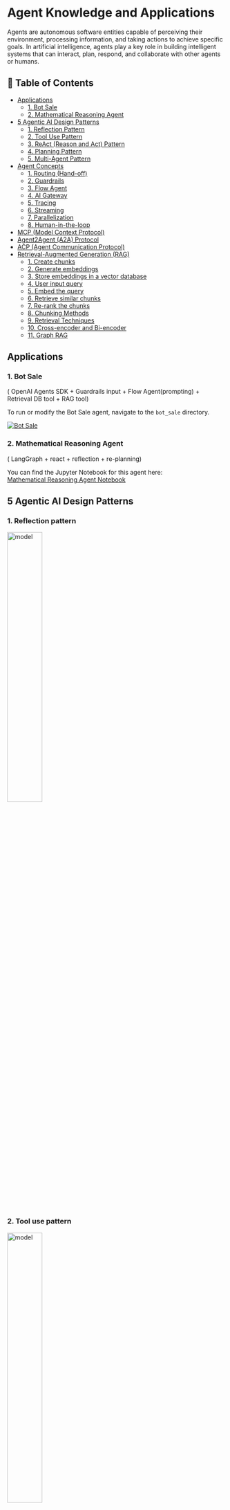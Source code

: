 # Agent Knowledge and Applications

Agents are autonomous software entities capable of perceiving their environment, processing information, and taking actions to achieve specific goals. In artificial intelligence, agents play a key role in building intelligent systems that can interact, plan, respond, and collaborate with other agents or humans.

## 🤖 Table of Contents

- [Applications](#applications)  
  - [1. Bot Sale](#1-bot-sale)  
  - [2. Mathematical Reasoning Agent](#2-mathematical-reasoning-agent)  
- [5 Agentic AI Design Patterns](#5-agentic-ai-design-patterns)
  - [1. Reflection Pattern](#1-reflection-pattern)  
  - [2. Tool Use Pattern](#2-tool-use-pattern)  
  - [3. ReAct (Reason and Act) Pattern](#3-react-reason-and-act-pattern)  
  - [4. Planning Pattern](#4-planning-pattern)  
  - [5. Multi-Agent Pattern](#5-multi-agent-pattern)  
- [Agent Concepts](#agent-concepts)  
  - [1. Routing (Hand-off)](#1-routing-hand-off)  
  - [2. Guardrails](#2-guardrails)  
  - [3. Flow Agent](#3-flow-agent)  
  - [4. AI Gateway](#4-ai-gateway)  
  - [5. Tracing](#5-tracing)  
  - [6. Streaming](#6-streaming)  
  - [7. Parallelization](#7-parallelization)  
  - [8. Human-in-the-loop](#8-human-in-the-loop)
- [MCP (Model Context Protocol)](#mcp-model-context-protocol)
- [Agent2Agent (A2A) Protocol](#agent2agent-a2a-protocol)
- [ACP (Agent Communication Protocol)](#acp-agent-communication-protocol)
- [Retrieval-Augmented Generation (RAG)](#retrieval-augmented-generation-rag)  
  - [1. Create chunks](#1-create-chunks)  
  - [2. Generate embeddings](#2-generate-embeddings)  
  - [3. Store embeddings in a vector database](#3-store-embeddings-in-a-vector-database)  
  - [4. User input query](#4-user-input-query)  
  - [5. Embed the query](#5-embed-the-query)  
  - [6. Retrieve similar chunks](#6-retrieve-similar-chunks)  
  - [7. Re-rank the chunks](#7-re-rank-the-chunks)  
  - [8. Chunking Methods](#8-chunking-methods)  
  - [9. Retrieval Techniques](#9-retrieval-techniques)  
  - [10. Cross-encoder and Bi-encoder](#10-cross-encoder-and-bi-encoder)  
  - [11. Graph RAG](#11-graph-rag)

## Applications

### 1.  Bot Sale

( OpenAI Agents SDK + Guardrails input + Flow Agent(prompting) + Retrieval DB tool + RAG tool)

To run or modify the Bot Sale agent, navigate to the `bot_sale` directory.

[![Bot Sale](https://img.youtube.com/vi/Fvc_qRYzTWo/0.jpg)](https://youtu.be/Fvc_qRYzTWo)


### 2. Mathematical Reasoning Agent

( LangGraph + react + reflection + re-planning)

You can find the Jupyter Notebook for this agent here:  
[Mathematical Reasoning Agent Notebook](bot_sale/math_agent.ipynb)

## 5 Agentic AI Design Patterns

### 1. Reflection pattern

<img src="images/reflection.png" width="40%" alt="model">

### 2. Tool use pattern

<img src="images/tool.png" width="40%" alt="model">

### 3. ReAct (Reason and Act) pattern

<img src="images/react.png" width="40%" alt="model">

### 4. Planning pattern

<img src="images/planning.png" width="40%" alt="model">

### 5. Multi-agent pattern

<img src="images/multi-agent.png" width="40%" alt="model">

## Agent Concepts

### 1. Routing (Hand-off)

Transferring tasks or control between agents to ensure seamless operation and fault tolerance.

<img src="images/router.png" width="60%" alt="model">


### 2. Guardrails

Rules and constraints to keep agents operating safely, ethically, and reliably.

<img src="images/guardrail.png" width="60%" alt="model">


### 3. Flow Agent

Manages the sequence and logic of tasks or conversations within an agent system.

<img src="images/flow.png" width="60%" alt="model">


### 4. AI Gateway

Interface connecting clients to multiple AI services, handling routing, security, and scaling.

<img src="images/gateway.png" width="60%" alt="model">


### 5. Tracing

Logging detailed agent activities for debugging and performance monitoring.

<img src="images/tracing.png" width="50%" alt="model">


### 6. Streaming

Real-time continuous data flow processing between agents or systems.

<img src="images/streaming.png" width="50%" alt="model">


### 7. Parallelization

Splitting tasks to run simultaneously across agents/processors for faster results.

<img src="images/paralle.png" width="60%" alt="model">


### 8. Human-in-the-loop

Involving humans in agent decisions or training for safety and accuracy.

<img src="images/human.png" width="50%" alt="model">

## MCP (Model Context Protocol)

The USB-C port equivalent for agentic systems.

<img src="images/mcp.png" width="50%" alt="model">

<img src="images/mcp_contain.png" width="60%" alt="model">

<img src="images/json-rpc.png" width="50%" alt="model">

Transport Mechanisms:

stdio: Communication over standard input/output streams

- The client and server receive JSON messages via stdin and respond via stdout

- Simplifies local process integration and debugging

- Well-suited for local servers like File, Git server, etc.

<img src="images/stdio.png" width="60%" alt="model">

HTTP with Server-Sent Events (SSE):

- Establishes a bidirectional communication pattern over HTTP

- The server maintains an SSE connection for pushing messages to clients

- Clients send commands via standard HTTP POST requests

- Enables distributed architecture with multiple concurrent clients

- Better suited for hosted servers.

<img src="images/sse.png" width="60%" alt="model">

Further Reading on Model Context Protocol (MCP)

To deepen your understanding of the Model Context Protocol (MCP) and its applications, consider exploring the following resources:

- [What is Model Context Protocol (MCP): Explained](https://composio.dev/blog/what-is-model-context-protocol-mcp-explained/)

- [Building an MCP Server from Scratch](https://dshills.medium.com/building-an-mcp-server-from-scratch-432f600b5e68)

## Agent2Agent (A2A) Protocol

- MCP provides agents with access to tools.

- While A2A allows agents to connect with other agents and collaborate in teams.

<img src="images/a2a.png" width="60%" alt="model">

The A2A protocol is built upon established web standards, primarily using JSON-RPC 2.0 over HTTP(S) for request/response interactions and Server-Sent Events (SSE) for streaming.

- A2A-supporting Remote Agents must publish a "JSON Agent Card" detailing their capabilities and authentication.

- Clients use this to find and communicate with the best agent for a task.

<img src="images/a_card.png" width="50%" alt="model">

Example `JSON Agent Card` Structure:
```
{
  "name": "Image Generation Agent",
  "description": "Generates images based on text prompts.",
  "url": "https://api.example-image-agent.com/a2a",
  "version": "1.0.0",
  "capabilities": {
    "streaming": true,
    "pushNotifications": false,
    "stateTransitionHistory": true
  },
  "authentication": {
    "schemes": ["apiKey"]
  },
  "defaultInputModes": ["text"],
  "defaultOutputModes": ["image/png"],
  "skills": [
    {
      "id": "generate_image",
      "name": "Generate Image",
      "description": "Creates an image from a textual description.",
      "inputModes": ["text"],
      "outputModes": ["image/png"],
      "examples": ["Generate an image of a 'blue cat wearing a top hat'"]
    }
  ]
}
```


Further Reading on Agent2Agent (A2A) Protocol

To deepen your understanding of the Agent2Agent (A2A) protocol and its applications, consider exploring the following resources:

- [Building Multi-Agent AI App with Google's A2A Protocol, ADK, and MCP](https://medium.com/ai-cloud-lab/building-multi-agent-ai-app-with-googles-a2a-agent2agent-protocol-adk-and-mcp-a-deep-a94de2237200)

- [What is The Agent2Agent Protocol (A2A) and Why You Must Learn It Now](https://huggingface.co/blog/lynn-mikami/agent2agent)

## ACP (Agent Communication Protocol)

Agent Communication Protocol (ACP) is a more generalized framework for managing structured dialogue between agents. Think of it as the broad umbrella under which other protocols like A2A may reside.

<img src="images/acp.png" width="70%" alt="model">

Key Features of ACP:  

- Message Standardization: Uses speech-act theory (e.g., INFORM, QUERY, REQUEST) to standardize communication.
- Ontology Support: Agents share a common vocabulary, reducing ambiguity.
- Error Handling: Includes robust exception management and message validation.
- Agent Registry Services: Agents can register capabilities and discover others through directory facilitators.

ACP is widely used in environments with heterogeneous AI systems, often orchestrated by an AI agents development company to build scalable, distributed platforms where different agents (like recommendation engines, fraud detectors, and monitoring bots) coexist and collaborate.

MCP vs A2A vs ACP: A Comparative Breakdown

<img src="images/mcp_a2a_acp.png" width="70%" alt="model">

Protocols Compared Side-by-Side:

<img src="images/mcp_a2a_acp2.png" width="60%" alt="model">


Choosing the Right Protocol for Your AI Stack  
When building or scaling an AI agents communication architecture, your choice among MCP, A2A, and ACP depends on your specific needs:

- Choose MCP if your AI agents rely heavily on context, history, and personalized interactions. Ideal for recommendation systems, personalized assistants, or healthcare AI agents.
- Choose A2A for environments requiring distributed decision-making or multi-agent coordination. Best for supply chains, financial systems, or robotic swarms.
- Choose ACP when you need a common language and messaging standard across a wide range of agents, particularly in complex enterprise environments.

For example, a smart hospital system might use MCP for patient context sharing, A2A for real-time coordination between diagnostic bots, and ACP as the overarching communication framework.

Further Reading on Agent Communication Protocol (ACP)

To better understand the Agent Communication Protocol (ACP) and its role in multi-agent systems, explore the following resources:

- [MCP vs A2A vs ACP - Agent Communication Protocols](https://www.bluebash.co/blog/mcp-vs-a2a-vs-acp-agent-communication-protocols/)

- [What Every AI Engineer Should Know About A2A, MCP, and ACP](https://medium.com/@elisowski/what-every-ai-engineer-should-know-about-a2a-mcp-acp-8335a210a742)

# Retrieval-Augmented Generation (RAG)

## Workflow of a RAG System

<img src="images/rag1.png" width="60%" alt="model">

<img src="images/rag2.png" width="60%" alt="model">

### 1. Create chunks

<img src="images/chunk1.png" width="60%" alt="model">

<img src="images/chunk3.png" width="60%" alt="model">

### 2. Generate embeddings

<img src="images/embed1.png" width="60%" alt="model">

### 3. Store embeddings in a vector database

<img src="images/store.png" width="60%" alt="model">

### 4. User input query

<img src="images/input.png" width="60%" alt="model">


### 5. Embed the query

<img src="images/query.png" width="60%" alt="model">

### 6. Retrieve similar chunks

<img src="images/retrival.png" width="60%" alt="model">

<img src="images/retrival2.png" width="60%" alt="model">

### 7. Re-rank the chunks

<img src="images/rerank.png" width="60%" alt="model">

### 8. Chunking Methods

<img src="images/chunk2.png" width="60%" alt="model">

Further Reading on Chunking Strategies for RAG

- [5 Chunking Strategies for RAG](https://blog.dailydoseofds.com/p/5-chunking-strategies-for-rag?ref=dailydoseofds.com)

### 9. Retrieval Techniques

- Keyword Matching (Sparse Vector Search): Uses lexical matching with TF-IDF, BM25.

- Dense Vector Search: Employs transformer-based embeddings for semantic similarity via Approximate Nearest Neighbor (ANN) search in dense vector spaces.

- Hybrid Retrieval: Combines sparse (BM25) and dense (embedding) retrieval to balance precision and recall, enhancing relevance and robustness.

| Feature               | Sparse Vectors                                    | Dense Vectors                                      |
|-----------------------|--------------------------------------------------|---------------------------------------------------|
| Data Representation   | Majority of elements are zero                     | All elements are non-zero                          |
| Computational Efficiency | Generally higher, especially in operations involving zero elements | Lower, as operations are performed on all elements |
| Information Density   | Less dense, focuses on key features               | Highly dense, capturing nuanced relationships     |
| Example Applications  | Text search, Hybrid search                         | RAG, many general machine learning tasks          |

<img src="images/sparse1.png" width="60%" alt="model">

<img src="images/sparse2.png" width="60%" alt="model">

Mixing or fusion

You can mix the results from both dense and sparse vectors, based purely on their relative scores. This is a simple and effective approach, but it doesn’t take into account the semantic similarity between the results. Among the popular mixing methods are:

- Reciprocal Ranked Fusion (RRF)
- Relative Score Fusion (RSF)
- Distribution-Based Score Fusion (DBSF)

<img src="images/search.png" width="60%" alt="model">

Further Reading on Sparse Vectors

- [What is a Sparse Vector? How to Achieve Vector-based Hybrid Search](https://qdrant.tech/articles/sparse-vectors/)

### 10. Cross-encoder and Bi-encoder

Cross-Encoder is a deep learning model that jointly encodes both the query and document to directly assess their relevance by capturing fine-grained interactions between them.

It’s commonly used for re-ranking because:

- It provides higher accuracy by modeling detailed query-document interactions.

- It’s computationally expensive, so it’s applied to a small set of retrieved candidates.

- It improves final result quality by filtering out less relevant items.

<img src="images/cross.png" width="60%" alt="model">

Bi-Encoder independently encodes the query and document into separate embeddings, then measures relevance using similarity metrics like cosine similarity.

It’s often used for initial retrieval because:

- It enables efficient large-scale search by precomputing document embeddings.

- It allows fast approximate nearest neighbor (ANN) search.

- It’s less accurate than cross-encoder but much faster, suitable for filtering large collections before re-ranking.

<img src="images/bi.png" width="60%" alt="model">

### 11. Graph RAG

<img src="images/graph1.png" width="60%" alt="model">

<img src="images/graph2.png" width="60%" alt="model">

<img src="images/graph3.png" width="60%" alt="model">

<img src="images/graph4.png" width="60%" alt="model">
